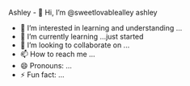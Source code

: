 Ashley - 👋 Hi, I’m @sweetlovablealley ashley
- 👀 I’m interested in learning and understanding ...
- 🌱 I’m currently learning ...just started
- 💞️ I’m looking to collaborate on ...
- 📫 How to reach me ...
- 😄 Pronouns: ...
- ⚡ Fun fact: ...

<!---
sweetlovablealley/sweetlovablealley is a ✨ special ✨ repository because its `README.md` (this file) appears on your GitHub profile.
You can click the Preview link to take a look at your changes.
--->
